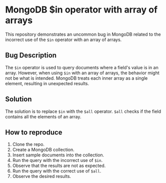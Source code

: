 # MongoDB $in operator with array of arrays
This repository demonstrates an uncommon bug in MongoDB related to the incorrect use of the `$in` operator with an array of arrays.

## Bug Description
The `$in` operator is used to query documents where a field's value is in an array. However, when using `$in` with an array of arrays, the behavior might not be what is intended. MongoDB treats each inner array as a single element, resulting in unexpected results.

## Solution
The solution is to replace `$in` with the `$all` operator. `$all` checks if the field contains all the elements of an array.

## How to reproduce
1. Clone the repo.
2. Create a MongoDB collection.
3. Insert sample documents into the collection.
4. Run the query with the incorrect use of `$in`.
5. Observe that the results are not as expected.
6. Run the query with the correct use of `$all`.
7. Observe the desired results.
